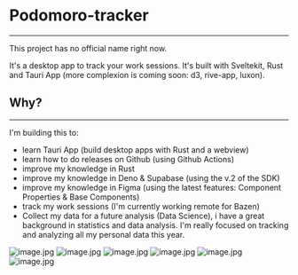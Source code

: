 # Podomoro-tracker
---
This project has no official name right now. 

It's a desktop app to track your work sessions. It's built with Sveltekit, Rust and Tauri App (more complexion is coming soon: d3, rive-app, luxon).

## Why?
---
I'm building this to:
- learn Tauri App (build desktop apps with Rust and a webview)
- learn how to do releases on Github (using Github Actions)
- improve my knowledge in Rust 
- improve my knowledge in Deno & Supabase (using the v.2 of the SDK)
- improve my knowledge in Figma (using the latest features: Component Properties & Base Components)
- track my work sessions (I'm currently working remote for Bazen)
- Collect my data for a future analysis (Data Science), i have a great background in statistics and data analysis. I'm really focused on tracking and analyzing all my personal data this year.

![image.jpg](https://i.imgur.com/p3FsXfr.png)
![image.jpg](https://i.imgur.com/GLLnKEG.png)
![image.jpg](https://i.imgur.com/Pz1Qf9t.png)
![image.jpg](https://i.imgur.com/ewmVM3H.png)
![image.jpg](https://i.imgur.com/2SIcLqM.png)
![image.jpg](https://i.imgur.com/bV4ydEV.png)